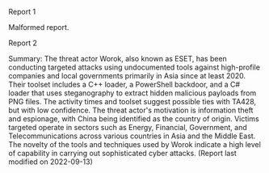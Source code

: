 
Report 1

Malformed report.





Report 2

Summary:
The threat actor Worok, also known as ESET, has been conducting targeted attacks using undocumented tools against high-profile companies and local governments primarily in Asia since at least 2020. Their toolset includes a C++ loader, a PowerShell backdoor, and a C# loader that uses steganography to extract hidden malicious payloads from PNG files. The activity times and toolset suggest possible ties with TA428, but with low confidence. The threat actor's motivation is information theft and espionage, with China being identified as the country of origin. Victims targeted operate in sectors such as Energy, Financial, Government, and Telecommunications across various countries in Asia and the Middle East. The novelty of the tools and techniques used by Worok indicate a high level of capability in carrying out sophisticated cyber attacks. (Report last modified on 2022-09-13)


